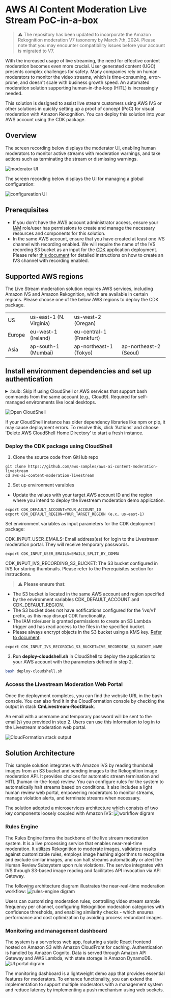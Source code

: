 # AWS AI Content Moderation Live Stream PoC-in-a-box

> :warning: The repository has been updated to incorporate the Amazon Rekognition moderation V7 taxonomy by March 7th, 2024. Please note that you may encounter compatibility issues before your account is migrated to V7.

With the increased usage of live streaming, the need for effective content moderation becomes even more crucial. User generated content (UGC) presents complex challenges for safety. Many companies rely on human moderators to monitor the video streams, which is time-consuming, error-prone, and doesn't scale with business growth speed. An automated moderation solution supporting human-in-the-loop (HITL) is increasingly needed.

This solution is designed to assist live stream customers using AWS IVS or other solutions in quickly setting up a proof of concept (PoC) for visual moderation with Amazon Rekognition. You can deploy this solution into your AWS account using the CDK package.

## Overview

The screen recording below displays the moderator UI, enabling human moderators to monitor active streams with moderation warnings, and take actions such as terminating the stream or dismissing warnings. 

![moderator UI](static/cm-ls-recording-moderator.gif)

The screen recording below displays the UI for managing a global configuration:

![configureation UI](static/cm-ls-recording-global-config.gif)

## Prerequisites

- If you don't have the AWS account administrator access, ensure your [IAM](https://aws.amazon.com/iam/) role/user has permissions to create and manage the necessary resources and components for this solution.
- In the same AWS account, ensure that you have created at least one IVS channel with recording enabled. We will require the name of the IVS recording S3 bucket as an input for the [CDK](https://aws.amazon.com/cdk/) application deployment. Please refer [this document](https://docs.aws.amazon.com/ivs/latest/LowLatencyUserGuide/getting-started-create-channel.html) for detailed instructions on how to create an IVS channel with recording enabled.

## Supported AWS regions
The Live Stream moderation solution requires AWS services, including Amazon IVS and Amazon Rekognition, which are available in certain regions. Please choose one of the below AWS regions to deploy the CDK package.

|||||
---------- | ---------- | ---------- | ---------- |
US | us-east-1 (N. Virginia) | us-west-2 (Oregan) ||
Europe | eu-west-1 (Ireland) | eu-central-1 (Frankfurt) ||
Asia | ap-south-1 (Mumbai) | ap-northeast-1 (Tokyo) | ap-northeast-2 (Seoul) |

## Install environment dependencies and set up authentication

<details><summary>
:bulb: Skip if using CloudShell or AWS services that support bash commands from the same account (e.g., Cloud9). Required for self-managed environments like local desktops.
</summary>

- [ ] Install Node.js
https://nodejs.org/en/download/

- [ ] Install Python 3.8+
https://www.python.org/downloads/

- [ ] Install Git
https://github.com/git-guides/install-git

- [ ] Install Pip
```sh
python -m ensurepip --upgrade
```

- [ ] Install Python Virtual Environment
```sh
pip install virtualenv
```


- [ ] Setup the AWS CLI authentication
```sh
aws configure                                                                     
 ```                      
</details>

![Open CloudShell](static/cloudshell.png)

If your CloudShell instance has older dependency libraries like npm or pip, it may cause deployment errors. To resolve this, click 'Actions' and choose 'Delete AWS CloudShell Home Directory' to start a fresh instance.

### Deploy the CDK package using CloudShell
1. Clone the source code from GitHub repo 
```
git clone https://github.com/aws-samples/aws-ai-content-moderation-livestream
cd aws-ai-content-moderation-livestream
```

2. Set up environment varaibles 
- Update the values with your target AWS account ID and the region where you intend to deploy the livestream moderation demo application.
```
export CDK_DEFAULT_ACCOUNT=YOUR_ACCOUNT_ID
export CDK_DEFAULT_REGION=YOUR_TARGET_REGION (e.x, us-east-1)
```
Set environment variables as input parameters for the CDK deployment package:

CDK_INPUT_USER_EMAILS: Email address(es) for login to the Livestream moderation portal. They will receive temporary passwords.
```
export CDK_INPUT_USER_EMAILS=EMAILS_SPLIT_BY_COMMA
```
CDK_INPUT_IVS_RECORDING_S3_BUCKET: The S3 bucket configured in IVS for storing thumbnails. Please refer to the Prerequisites section for instructions. 

> :warning: **Please ensure that:**
- The S3 bucket is located in the same AWS account and region specified by the environment variables CDK_DEFAULT_ACCOUNT and CDK_DEFAULT_REGION. 
- The S3 bucket does not have notifications configured for the 'ivs/v1' prefix, as this may disrupt CDK functionality.
- The IAM role/user is granted permissions to create an S3 Lambda trigger and has read access to the files in the specified bucket.
- Please always encrypt objects in the S3 bucket using a KMS key. [Refer to document](https://docs.aws.amazon.com/AmazonS3/latest/userguide/UsingKMSEncryption.html).
```
export CDK_INPUT_IVS_RECORDING_S3_BUCKET=IVS_RECORDING_S3_BUCKET_NAME
```

3. Run **deploy-cloudshell.sh** in CloudShell to deploy the application to your AWS account with the parameters defined in step 2.
```sh
bash deploy-cloudshell.sh
```

### Access the Livestream Moderation Web Portal
Once the deployment completes, you can find the website URL in the bash console. You can also find it in the CloudFormation console by checking the output in stack **CmLivestream-RootStack**.

An email with a username and temporary password will be sent to the email(s) you provided in step 2. Users can use this information to log in to the Livestream moderation web portal.

![CloudFormation stack output](static/cloudformation-stack-output.png)

## Solution Architecture

This sample solution integrates with Amazon IVS by reading thumbnail images from an S3 bucket and sending images to the Rekognition image moderation API. It provides choices for automatic stream termination and HITL (human-in-the-loop) review. You can configure rules for the system to automatically halt streams based on conditions. It also includes a light human review web portal, empowering moderators to monitor streams, manage violation alerts, and terminate streams when necessary.

The solution adopted a microservices architecture which consists of two key components loosely coupled with Amazon IVS:
![workflow digram](static/architecture.png)

### Rules Engine

The Rules Engine forms the backbone of the live stream moderation system. It is a live processing service that enables near-real-time moderation. It utilizes Rekognition to moderate images, validates results against customizable rules, employs image hashing algorithms to recognize and exclude similar images, and can halt streams automatically or alert the Human Review Subsystem upon rule violations. The service integrates with IVS through S3-based image reading and facilitates API invocation via API Gateway.

The following architecture diagram illustrates the near-real-time moderation workflow:
![rules-engine digram](static/rules-engine-architecture.png)

Users can customizing moderation rules, controlling video stream sample frequency per channel, configuring Rekognition moderation categories with confidence thresholds, and enabling similarity checks - which ensures performance and cost optimization by avoiding process redundant images.

### Monitoring and management dashboard
The system is a serverless web app, featuring a static React frontend hosted on Amazon S3 with Amazon CloudFront for caching. Authentication is handled by Amazon Cognito. Data is served through Amazon API Gateway and AWS Lambda, with state storage in Amazon DynamoDB.
![UI portal digram](static/web-ui-portal-architecture.png)

The monitoring dashboard is a lightweight demo app that provides essential features for moderators. To enhance functionality, you can extend the implementation to support multiple moderators with a management system and reduce latency by implementing a push mechanism using web sockets.